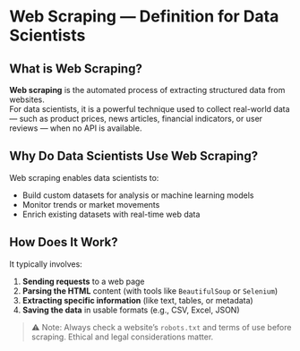 # Web Scraping — Definition for Data Scientists

## **What is Web Scraping?**

**Web scraping** is the automated process of extracting structured data from websites.  
For data scientists, it is a powerful technique used to collect real-world data — such as product prices, news articles, financial indicators, or user reviews — when no API is available.



## **Why Do Data Scientists Use Web Scraping?**

Web scraping enables data scientists to:

- Build custom datasets for analysis or machine learning models  
- Monitor trends or market movements  
- Enrich existing datasets with real-time web data  



## **How Does It Work?**

It typically involves:

1. **Sending requests** to a web page  
2. **Parsing the HTML** content (with tools like `BeautifulSoup` or `Selenium`)  
3. **Extracting specific information** (like text, tables, or metadata)  
4. **Saving the data** in usable formats (e.g., CSV, Excel, JSON)



> ⚠️ Note: Always check a website’s `robots.txt` and terms of use before scraping. Ethical and legal considerations matter.

